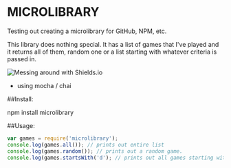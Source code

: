 # MICROLIBRARY

Testing out creating a microlibrary for GitHub, NPM, etc.

This library does nothing special. It has a list of games that I've played and it returns all of them, random one or a list starting with whatever criteria is passed in.

![Messing around with Shields.io](https://img.shields.io/npm/dt/microlibrary.svg)

- using mocha / chai

##Install:

npm install microlibrary

##Usage:

```javascript
var games = require('microlibrary');
console.log(games.all()); // prints out entire list
console.log(games.random()); // prints out a random game.
console.log(games.startsWith('d'); // prints out all games starting with d (not case sensitive)
```
